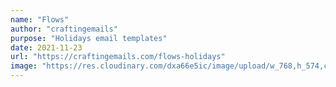 ```yaml
---
name: "Flows"
author: "craftingemails"
purpose: "Holidays email templates"
date: 2021-11-23
url: "https://craftingemails.com/flows-holidays"
image: "https://res.cloudinary.com/dxa66e5ic/image/upload/w_768,h_574,c_thumb,f_auto,q_auto:best/dpr_1.0/v1635689244/website/landings/hero-images/christmas.png"
---
```

